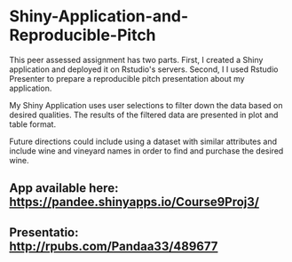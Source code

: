 # Shiny-Application-and-Reproducible-Pitch

This peer assessed assignment has two parts. First, I created a Shiny application and deployed it on Rstudio's servers. Second, I I used Rstudio Presenter to prepare a reproducible pitch presentation about my application.

My Shiny Application uses user selections to filter down the data based on desired qualities. The results of the filtered data are presented in plot and table format. 

Future directions could include using a dataset with similar attributes and include wine and vineyard names in order to find and purchase the desired wine.

## App available here: https://pandee.shinyapps.io/Course9Proj3/
## Presentatio: http://rpubs.com/Pandaa33/489677 
